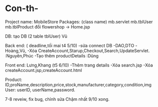 # Con-th-

Project name: MobileStore
Packages: 
(class name)	mb.servlet
		mb.tblUser
		mb.tblProduct
đổi flowershop -> Home.jsp


DB: tạo DB (2 table tblUser) Vũ
	
Back end: ( deadline,tối mai t4 5/10)
-sửa connect DB
-DAO,DTO -Hoàng,Vũ,
-Xóa CreateAccount,Starup,Checkout,Search,UpdateServlet. :Nguyên,Phúc
-Tạo thêm productDetails  :Dũng

Front end: Lưng,Khang (t5 6/10)
-Thêm trang details
-Xóa search.jsp
-Xóa createAccount.jsp,createAccount.html


Product:
ID,proName,description,price,stock,manufacturer,category,condition,img
User:
userID, userName,password.

7-8 reveiw, fix bug, chỉnh sửa
Chậm nhất 9/10 xong.

